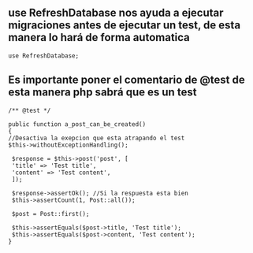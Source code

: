 ## use RefreshDatabase nos ayuda a ejecutar migraciones antes de ejecutar un test, de esta manera lo hará de forma automatica
`use RefreshDatabase;`

##  Es importante poner el comentario de @test de esta manera php sabrá que es un test
`/** @test */`  

`public function a_post_can_be_created()`  
`{`  
`//Desactiva la exepcion que esta atrapando el test`  
`$this->withoutExceptionHandling();`  

` $response = $this->post('post', [`  
` 'title' => 'Test title',`  
` 'content' => 'Test content',`  
` ]);`  

` $response->assertOk(); //Si la respuesta esta bien`  
` $this->assertCount(1, Post::all());`  

` $post = Post::first();`  

` $this->assertEquals($post->title, 'Test title');`  
` $this->assertEquals($post->content, 'Test content');`  
`}`


